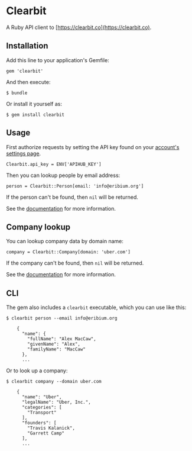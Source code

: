 # Clearbit

A Ruby API client to [https://clearbit.co](https://clearbit.co).

## Installation

Add this line to your application's Gemfile:

    gem 'clearbit'

And then execute:

    $ bundle

Or install it yourself as:

    $ gem install clearbit

## Usage

First authorize requests by setting the API key found on your [account's settings page](https://clearbit.co/profile).

    Clearbit.api_key = ENV['APIHUB_KEY']

Then you can lookup people by email address:

    person = Clearbit::Person[email: 'info@eribium.org']

If the person can't be found, then `nil` will be returned.

See the [documentation](https://clearbit.co/docs/person) for more information.

## Company lookup

You can lookup company data by domain name:

    company = Clearbit::Company[domain: 'uber.com']

If the company can't be found, then `nil` will be returned.

See the [documentation](https://clearbit.co/docs/company) for more information.

## CLI

The gem also includes a `clearbit` executable, which you can use like this:

    $ clearbit person --email info@eribium.org

        {
          "name": {
            "fullName": "Alex MacCaw",
            "givenName": "Alex",
            "familyName": "MacCaw"
          },
          ...

Or to look up a company:

    $ clearbit company --domain uber.com

        {
          "name": "Uber",
          "legalName": "Uber, Inc.",
          "categories": [
            "Transport"
          ],
          "founders": [
            "Travis Kalanick",
            "Garrett Camp"
          ],
          ...